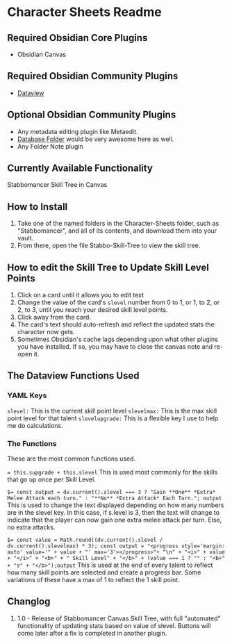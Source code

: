 # Character Sheets Readme

## Required Obsidian Core Plugins

- Obsidian Canvas

## Required Obsidian Community Plugins

- [Dataview](https://blacksmithgu.github.io/obsidian-dataview/)

## Optional Obsidian Community Plugins

- Any metadata editing plugin like Metaedit.
- [Database Folder](https://blacksmithgu.github.io/obsidian-dataview/) would be very awesome here as well.
- Any Folder Note plugin

## Currently Available Functionality

Stabbomancer Skill Tree in Canvas

## How to Install

1. Take one of the named folders in the Character-Sheets folder, such as "Stabbomancer", and all of its contents, and download them into your vault.
2. From there, open the file Stabbo-Skill-Tree to view the skill tree.

## How to edit the Skill Tree to Update Skill Level Points

1. Click on a card until it allows you to edit text
2. Change the value of the card's `slevel` number from 0 to 1, or 1, to 2, or 2, to 3, until you reach your desired skill level points.
3. Click away from the card.
4. The card's text should auto-refresh and reflect the updated stats the character now gets.
5. Sometimes Obsidian's cache lags depending upon what other plugins you have installed. If so, you may have to close the canvas note and re-open it.

## The Dataview Functions Used

### YAML Keys

`slevel:` This is the current skill point level
`slevelmax:` This is the max skill point level for that talent
`slevelupgrade:` This is a flexible key I use to help me do calculations.

### The Functions

These are the most common functions used.

`= this.supgrade + this.slevel`
This is used most commonly for the skills that go up once per Skill Level.

`$= const output = dv.current().slevel === 3 ? "Gain **One** *Extra* Melee Attack each turn." : "**No** *Extra Attack* Each Turn."; output`
This is used to change the text displayed depending on how many numbers are in the slevel key. In this case, if s.level is 3, then the text will change to indicate that the player can now gain one extra melee attack per turn. Else, no extra attacks.

`$= const value = Math.round((dv.current().slevel / dv.current().slevelmax) * 3); const output = "<progress style='margin: auto' value='" + value + "' max='3'></progress>"+ "\n" + "<i>" + value + "</i>" + "<b>" + " Skill Level" + "</b>" + (value === 1 ? "" : "<b>" + "s" + "</b>");output`
This is used at the end of every talent to reflect how many skill points are selected and create a progress bar. Some variations of these have a max of 1 to reflect the 1 skill point.

## Changlog

1. 1.0 - Release of Stabbomancer Canvas Skill Tree, with full "automated" functionality of updating stats based on value of slevel. Buttons will come later after a fix is completed in another plugin.
